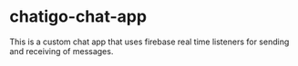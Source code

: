 # chatigo-chat-app
This is a custom chat app that uses firebase real time listeners for sending and receiving of messages.
